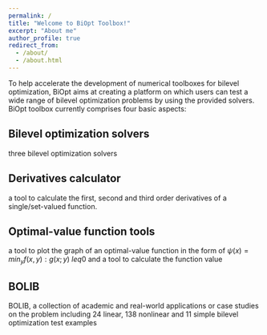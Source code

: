 ```yaml
---
permalink: /
title: "Welcome to BiOpt Toolbox!"
excerpt: "About me"
author_profile: true
redirect_from: 
  - /about/
  - /about.html
---
```


To help accelerate the development of numerical toolboxes for bilevel optimization, BiOpt aims at creating a platform on which users can test a wide range of bilevel optimization problems by using the provided solvers. BiOpt toolbox currently comprises four basic aspects:

Bilevel optimization solvers
---
three bilevel optimization solvers

Derivatives calculator
---
a tool to calculate the first, second and third order derivatives
of a single/set-valued function.

Optimal-value function tools
---
a tool to plot the graph of an optimal-value function in the form of  $\psi(x) = min_y {f(x, y):g(x; y)\ leq 0}$ and a tool to calculate the function value

BOLIB
---
BOLIB,  a collection of academic and real-world applications or case studies on the problem including 24 linear, 138 nonlinear and 11 simple bilevel optimization test examples 
